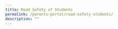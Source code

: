 ```yaml
---
title: Road Safety of Students
permalink: /parents-portal/road-safety-students/
description: ""
---
```

